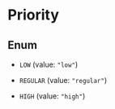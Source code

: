 
# Priority

## Enum


* `LOW` (value: `"low"`)

* `REGULAR` (value: `"regular"`)

* `HIGH` (value: `"high"`)



